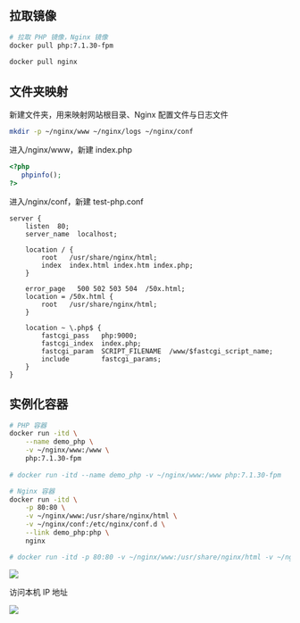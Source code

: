 <!--
 * @Description: 
 * @Version: 1.0
 * @Author: DaLao
 * @Email: dalao_li@163.com
 * @Date: 2021-01-16 17:59:34
 * @LastEditors: DaLao
 * @LastEditTime: 2022-01-12 19:58:22
-->

## 拉取镜像

```sh
# 拉取 PHP 镜像，Nginx 镜像
docker pull php:7.1.30-fpm

docker pull nginx
```

## 文件夹映射

新建文件夹，用来映射网站根目录、Nginx 配置文件与日志文件

```sh
mkdir -p ~/nginx/www ~/nginx/logs ~/nginx/conf
```

进入/nginx/www，新建 index.php

```php
<?php
   phpinfo();
?>
```

进入/nginx/conf，新建 test-php.conf

```docker
server {
    listen  80;
    server_name  localhost;

    location / {
        root   /usr/share/nginx/html;
        index  index.html index.htm index.php;
    }

    error_page   500 502 503 504  /50x.html;
    location = /50x.html {
        root   /usr/share/nginx/html;
    }

    location ~ \.php$ {
        fastcgi_pass   php:9000;
        fastcgi_index  index.php;
        fastcgi_param  SCRIPT_FILENAME  /www/$fastcgi_script_name;
        include        fastcgi_params;
    }
}
```

## 实例化容器

```sh
# PHP 容器
docker run -itd \
    --name demo_php \
    -v ~/nginx/www:/www \
    php:7.1.30-fpm
    
# docker run -itd --name demo_php -v ~/nginx/www:/www php:7.1.30-fpm
```

```sh
# Nginx 容器
docker run -itd \
    -p 80:80 \
    -v ~/nginx/www:/usr/share/nginx/html \
    -v ~/nginx/conf:/etc/nginx/conf.d \
    --link demo_php:php \
    nginx

# docker run -itd -p 80:80 -v ~/nginx/www:/usr/share/nginx/html -v ~/nginx/conf:/etc/nginx/conf.d --link demo_php:php nginx
```

![](https://cdn.hurra.ltd/img/20200710113713.png)

访问本机 IP 地址

![](https://cdn.hurra.ltd/img/20200710113759.png)



